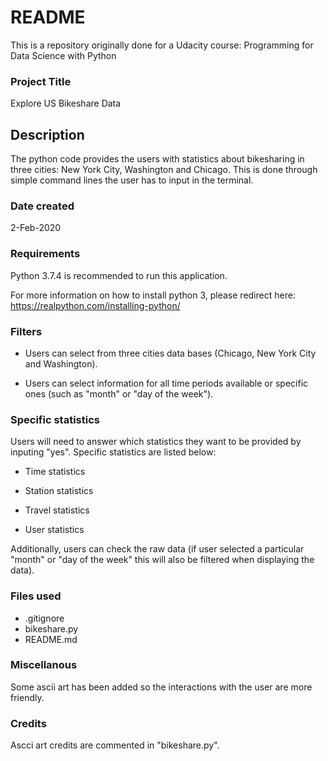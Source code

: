 <h1> README </h1>

This is a repository originally done for a Udacity course: Programming for Data Science with Python

<h3> Project Title </h3>

Explore US Bikeshare Data

<h2> Description </h2>

The python code provides the users with statistics about bikesharing in three cities: New York City, Washington and Chicago. This is done through simple command lines the user has to input in the terminal.

<h3> Date created </h3>

2-Feb-2020

<h3> Requirements </h3>

Python 3.7.4 is recommended to run this application.

For more information on how to install python 3, please redirect here: https://realpython.com/installing-python/

<h3> Filters </h3>

- Users can select from three cities data bases (Chicago, New York City and Washington).

- Users can select information for all time periods available or specific ones (such as "month" or "day of the week").


<h3> Specific statistics </h3>

Users will need to answer which statistics they want to be provided by inputing "yes". Specific statistics are listed below:

- Time statistics

- Station statistics

- Travel statistics

- User statistics

Additionally, users can check the raw data (if user selected a particular "month" or "day of the week" this will also be filtered when displaying the data).


<h3> Files used </h3>

- .gitignore
- bikeshare.py
- README.md

<h3> Miscellanous </h3>

Some ascii art has been added so the interactions with the user are more friendly.

<h3> Credits </h3>

Ascci art credits are commented in "bikeshare.py".